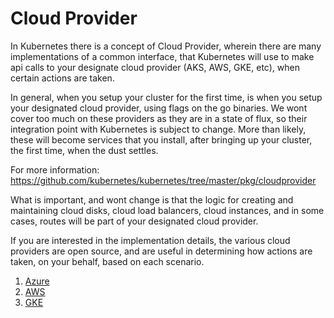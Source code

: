 # Cloud Provider

In Kubernetes there is a concept of Cloud Provider, wherein there are many implementations of a common interface, that Kubernetes will use to make api calls to your designate cloud provider (AKS, AWS, GKE, etc), when certain actions are taken.

In general, when you setup your cluster for the first time, is when you setup your designated cloud provider, using flags on the go binaries. We wont cover too much on these providers as they are in a state of flux, so their integration point with Kubernetes is subject to change. More than likely, these will become services that you install, after bringing up your cluster, the first time, when the dust settles.

For more information:
https://github.com/kubernetes/kubernetes/tree/master/pkg/cloudprovider

What is important, and wont change is that the logic for creating and maintaining cloud disks, cloud load balancers, cloud instances, and in some cases, routes will be part of your designated cloud provider.

If you are interested in the implementation details, the various cloud providers are open source, and are useful in determining how actions are taken, on your behalf, based on each scenario.

1. [Azure](https://github.com/kubernetes/cloud-provider-azure)
2. [AWS](https://github.com/kubernetes/cloud-provider-aws)
3. [GKE](https://github.com/kubernetes/cloud-provider-gke)
